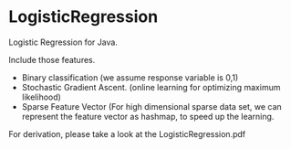 LogisticRegression
==================

Logistic Regression for Java. 

Include those features. 
- Binary classification (we assume response variable is 0,1) 
- Stochastic Gradient Ascent.  (online learning for optimizing maximum likelihood)
- Sparse Feature Vector  (For high dimensional sparse data set, we can represent the feature vector as hashmap, to speed up the learning. 

For derivation, please take a look at the LogisticRegression.pdf
